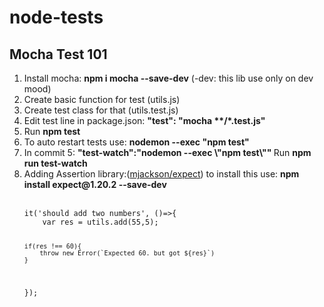 # node-tests

<h2>Mocha Test 101</h2>

<ol>
	<li>Install mocha: <strong>npm i mocha --save-dev</strong> (-dev: this lib use only on dev mood)</li>
	<li>Create basic function for test (utils.js)</li>
	<li>Create test class for that (utils.test.js)</li>
	<li>Edit test line in package.json: <strong>"test": "mocha **/*.test.js"</strong> </li>
	<li>Run <strong>npm test</strong></li>
	<li>To auto restart tests use: <strong>nodemon --exec "npm test"</strong></li>
	<li>In commit 5: <strong> "test-watch":"nodemon --exec \"npm test\"" </strong> Run <strong>npm run test-watch</strong></li>
	<li>Adding Assertion library:(<a href="https://github.com/mjackson/expect">mjackson/expect</a>) to install this use: <strong>npm install expect@1.20.2 --save-dev
</strong></li>
<br>
<code>
it('should add two numbers', ()=>{
	var res = utils.add(55,5);

	if(res !== 60){
		throw new Error(`Expected 60. but got ${res}`)
	}

});
</code>
</ol>
